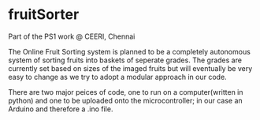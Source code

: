 # fruitSorter
Part of the PS1 work @ CEERI, Chennai

The Online Fruit Sorting system is planned to be a completely autonomous system of sorting fruits into baskets of seperate grades.
The grades are currently set based on sizes of the imaged fruits but will eventually be very easy to change as we try to adopt a modular approach in our code.

There are two major peices of code, one to run on a computer(written in python) and one to be uploaded onto the microcontroller; in our case an Arduino and therefore a .ino file.
